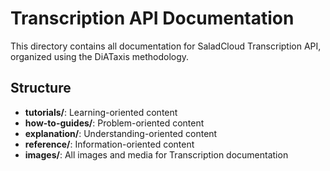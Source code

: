 # Transcription API Documentation

This directory contains all documentation for SaladCloud Transcription API, organized using the DiATaxis methodology.

## Structure

- **tutorials/**: Learning-oriented content
- **how-to-guides/**: Problem-oriented content
- **explanation/**: Understanding-oriented content
- **reference/**: Information-oriented content
- **images/**: All images and media for Transcription documentation
